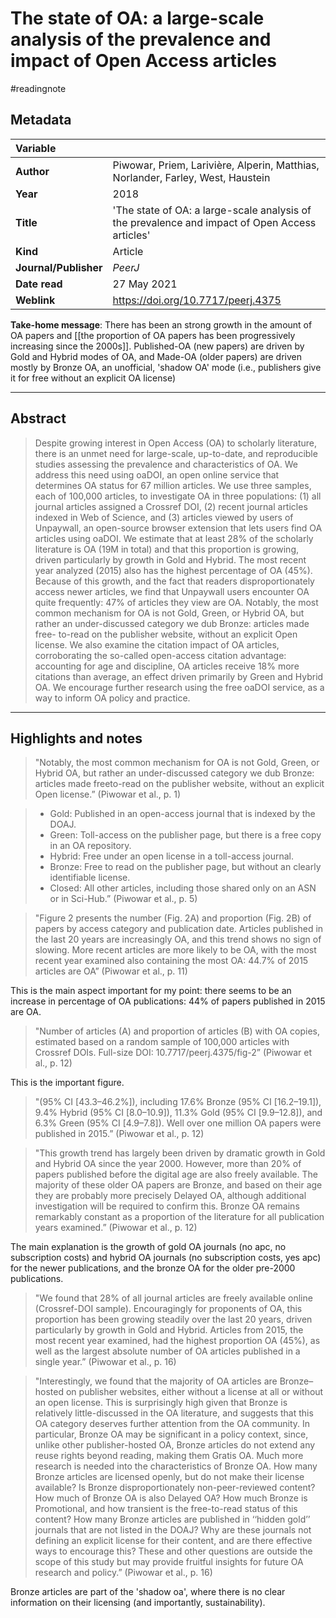 # The state of OA: a large-scale analysis of the prevalence and impact of Open Access articles
#readingnote 

## Metadata

|   Variable     |  |
|:--------------|:-----------|
| **Author**			| Piwowar, Priem, Larivière, Alperin, Matthias, Norlander, Farley, West, Haustein     | 
| **Year**				| 		2018	 | 
| **Title**				| 	'The state of OA: a large-scale analysis of the prevalence and impact of Open Access articles'		 | 
| **Kind**				| Article | 
| **Journal/Publisher**				| 	*PeerJ*		 | 
| **Date read**				| 	27 May 2021	 | 
| **Weblink**				| 	https://doi.org/10.7717/peerj.4375		 | 

**Take-home message**: There has been an strong growth in the amount of OA papers and [[the proportion of OA papers has been progressively increasing since the 2000s]]. Published-OA (new papers) are driven by Gold and Hybrid modes of OA, and Made-OA (older papers) are driven mostly by Bronze OA, an unofficial, 'shadow OA' mode (i.e., publishers give it for free without an explicit OA license)


---

## Abstract

> Despite growing interest in Open Access (OA) to scholarly literature, there is an unmet need for large-scale, up-to-date, and reproducible studies assessing the prevalence and characteristics of OA. We address this need using oaDOI, an open online service that determines OA status for 67 million articles. We use three samples, each of 100,000 articles, to investigate OA in three populations: (1) all journal articles assigned a Crossref DOI, (2) recent journal articles indexed in Web of Science, and (3) articles viewed by users of Unpaywall, an open-source browser extension that lets users find OA articles using oaDOI. We estimate that at least 28% of the scholarly literature is OA (19M in total) and that this proportion is growing, driven particularly by growth in Gold and Hybrid. The most recent year analyzed (2015) also has the highest percentage of OA (45%). Because of this growth, and the fact that readers disproportionately access newer articles, we find that Unpaywall users encounter OA quite frequently: 47% of articles they view are OA. Notably, the most common mechanism for OA is not Gold, Green, or Hybrid OA, but rather an under-discussed category we dub Bronze: articles made free- to-read on the publisher website, without an explicit Open license. We also examine the citation impact of OA articles, corroborating the so-called open-access citation advantage: accounting for age and discipline, OA articles receive 18% more citations than average, an effect driven primarily by Green and Hybrid OA. We encourage further research using the free oaDOI service, as a way to inform OA policy and practice.

---

## Highlights and notes


> "Notably, the most common mechanism for OA is not Gold, Green, or Hybrid OA, but rather an under-discussed category we dub Bronze: articles made freeto-read on the publisher website, without an explicit Open license.” (Piwowar et al., p. 1)



> - Gold: Published in an open-access journal that is indexed by the DOAJ.
> - Green: Toll-access on the publisher page, but there is a free copy in an OA repository. 
> - Hybrid: Free under an open license in a toll-access journal. 
> - Bronze: Free to read on the publisher page, but without an clearly identifiable license. 
> - Closed: All other articles, including those shared only on an ASN or in Sci-Hub.” (Piwowar et al., p. 5)


> "Figure 2 presents the number (Fig. 2A) and proportion (Fig. 2B) of papers by access category and publication date. Articles published in the last 20 years are increasingly OA, and this trend shows no sign of slowing. More recent articles are more likely to be OA, with the most recent year examined also containing the most OA: 44.7% of 2015 articles are OA” (Piwowar et al., p. 11)  

This is the main aspect important for my point: there seems to be an increase in percentage of OA publications: 44% of papers published in 2015 are OA.


> "Number of articles (A) and proportion of articles (B) with OA copies, estimated based on a random sample of 100,000 articles with Crossref DOIs. Full-size DOI: 10.7717/peerj.4375/fig-2” (Piwowar et al., p. 12) 

 This is the important figure.


> "(95% CI [43.3–46.2%]), including 17.6% Bronze (95% CI [16.2–19.1]), 9.4% Hybrid (95% CI [8.0–10.9]), 11.3% Gold (95% CI [9.9–12.8]), and 6.3% Green (95% CI [4.9–7.8]). Well over one million OA papers were published in 2015.” (Piwowar et al., p. 12)


> "This growth trend has largely been driven by dramatic growth in Gold and Hybrid OA since the year 2000. However, more than 20% of papers published before the digital age are also freely available. The majority of these older OA papers are Bronze, and based on their age they are probably more precisely Delayed OA, although additional investigation will be required to confirm this. Bronze OA remains remarkably constant as a proportion of the literature for all publication years examined.” (Piwowar et al., p. 12)  

The main explanation is the growth of gold OA journals (no apc, no subscription costs) and hybrid OA journals (no subscription costs, yes apc) for the newer publications, and the bronze OA for the older pre-2000 publications. 


> "We found that 28% of all journal articles are freely available online (Crossref-DOI sample). Encouragingly for proponents of OA, this proportion has been growing steadily over the last 20 years, driven particularly by growth in Gold and Hybrid. Articles from 2015, the most recent year examined, had the highest proportion OA (45%), as well as the largest absolute number of OA articles published in a single year.” (Piwowar et al., p. 16)


> "Interestingly, we found that the majority of OA articles are Bronze–hosted on publisher websites, either without a license at all or without an open license. This is surprisingly high given that Bronze is relatively little-discussed in the OA literature, and suggests that this OA category deserves further attention from the OA community. In particular, Bronze OA may be significant in a policy context, since, unlike other publisher-hosted OA, Bronze articles do not extend any reuse rights beyond reading, making them Gratis OA. Much more research is needed into the characteristics of Bronze OA. How many Bronze articles are licensed openly, but do not make their license available? Is Bronze disproportionately non-peer-reviewed content? How much of Bronze OA is also Delayed OA? How much Bronze is Promotional, and how transient is the free-to-read status of this content? How many Bronze articles are published in ‘‘hidden gold’’ journals that are not listed in the DOAJ? Why are these journals not defining an explicit license for their content, and are there effective ways to encourage this? These and other questions are outside the scope of this study but may provide fruitful insights for future OA research and policy.” (Piwowar et al., p. 16)  

Bronze articles are part of the 'shadow oa', where there is no clear information on their licensing (and importantly, sustainability).



